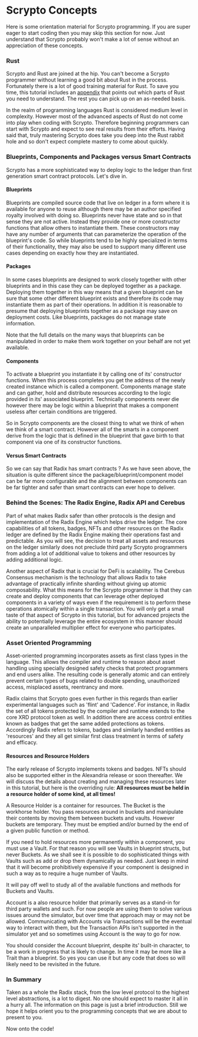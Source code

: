 # Scrypto Concepts

Here is some orientation material for Scrypto programming. If you are super eager to start coding then you may skip this section for now. Just understand that Scrypto probably won't make a lot of sense without an appreciation of these concepts.

### Rust

Scrypto and Rust are joined at the hip. You can't become a Scrypto programmer without learning a good bit about Rust in the process. Fortunately there is a lot of good training material for Rust. To save you time, this tutorial includes an [appendix](../appendix/learning-rust.md) that points out which parts of Rust you need to understand. The rest you can pick up on an as-needed basis.

In the realm of programming languages Rust is considered medium level in complexity. However most of the advanced aspects of Rust do not come into play when coding with Scrypto. Therefore beginning programmers can start with Scrypto and expect to see real results from their efforts. Having said that, truly mastering Scrypto does take you deep into the Rust rabbit hole and so don't expect complete mastery to come about quickly.

### Blueprints, Components and Packages versus Smart Contracts

Scrypto has a more sophisticated way to deploy logic to the ledger than first generation smart contract protocols. Let's dive in.

#### Blueprints

Blueprints are compiled source code that live on ledger in a form where it is available for anyone to reuse although there may be an author specified royalty involved with doing so. Blueprints never have state and so in that sense they are not active. Instead they provide one or more constructor functions that allow others to instantiate them. These constructors may have any number of arguments that can parameterize the operation of the blueprint's code. So while blueprints tend to be highly specialized in terms of their functionality, they may also be used to support many different use cases depending on exactly how they are instantiated.

#### Packages

In some cases blueprints are designed to work closely together with other blueprints and in this case they can be deployed together as a package. Deploying them together in this way means that a given blueprint can be sure that some other different blueprint exists and therefore its code may instantiate them as part of their operations. In addition it is reasonable to presume that deploying blueprints together as a package may save on deployment costs. Like blueprints, packages do not manage state information.

Note that the full details on the many ways that blueprints can be manipulated in order to make them work together on your behalf are not yet available.

#### Components

To activate a blueprint you instantiate it by calling one of its' constructor functions. When this process completes you get the address of the newly created instance which is called a component. Components manage state and can gather, hold and distribute resources according to the logic provided in its' associated blueprint. Technically components never die however there may be logic within a blueprint that makes a component useless after certain conditions are triggered.

So in Scrypto components are the closest thing to what we think of when we think of a smart contract. However all of the smarts in a component derive from the logic that is defined in the blueprint that gave birth to that component via one of its constructor functions.

#### Versus Smart Contracts

So we can say that Radix has smart contracts ? As we have seen above, the situation is quite different since the package/blueprint/component model can be far more configurable and the alignment between components can be far tighter and safer than smart contracts can ever hope to deliver.

### Behind the Scenes: The Radix Engine, Radix API and Cerebus

Part of what makes Radix safer than other protocols is the design and implementation of the Radix Engine which helps drive the ledger. The core capabilities of all tokens, badges, NFTs and other resources on the Radix ledger are defined by the Radix Engine making their operations fast and predictable. As you will see, the decision to treat all assets and resources on the ledger similarly does not preclude third party Scrypto programmers from adding a lot of additional value to tokens and other resources by adding additional logic.

Another aspect of Radix that is crucial for DeFi is scalability. The Cerebus Consensus mechanism is the technology that allows Radix to take advantage of practically infinite sharding without giving up atomic composability. What this means for the Scrypto programmer is that they can create and deploy components that can leverage other deployed components in a variety of ways even if the requirement is to perform these operations atomically within a single transaction. You will only get a small taste of that aspect of Scrypto in this tutorial, but for advanced projects the ability to potentially leverage the entire ecosystem in this manner should create an unparalleled multiplier effect for everyone who participates.&#x20;

### Asset Oriented Programming

Asset-oriented programming incorporates assets as first class types in the language. This allows the compiler and runtime to reason about asset handling using specially designed safety checks that protect programmers and end users alike. The resulting code is generally atomic and can entirely prevent certain types of bugs related to double spending, unauthorized access, misplaced assets, reentrancy and more.

Radix claims that Scrypto goes even further in this regards than earlier experimental languages such as 'flint' and 'Cadence'. For instance, in Radix the set of all tokens protected by the compiler and runtime extends to the core XRD protocol token as well. In addition there are access control entities known as badges that get the same added protections as tokens. Accordingly Radix refers to tokens, badges and similarly handled entities as 'resources' and they all get similar first class treatment in terms of safety and efficacy.

#### Resources and Resource Holders

The early release of Scrypto implements tokens and badges. NFTs should also be supported either in the Alexandria release or soon thereafter. We will discuss the details about creating and managing these resources later in this tutorial, but here is the overriding rule: **All resources must be held in a resource holder of some kind, at all times!**

A Resource Holder is a container for resources. The Bucket is the workhorse holder. You pass resources around in buckets and manipulate their contents by moving them between buckets and vaults. However buckets are temporary. They must be emptied and/or burned by the end of a given public function or method.

If you need to hold resources more permanently within a component, you must use a Vault. For that reason you will see Vaults in blueprint structs, but never Buckets. As we shall see it is possible to do sophisticated things with Vaults such as add or drop them dynamically as needed. Just keep in mind that it will become prohibitively expensive if your component is designed in such a way as to require a huge number of Vaults.&#x20;

It will pay off well to study all of the available functions and methods for Buckets and Vaults.&#x20;

Account is a also resource holder that primarily serves as a stand-in for third party wallets and such. For now people are using them to solve various issues around the simulator, but over time that approach may or may not be allowed. Communicating with Accounts via Transactions will be the eventual way to interact with them, but the Transaction APIs isn't supported in the simulator yet and so sometimes using Account is the way to go for now.

You should consider the Account blueprint, despite its' built-in character, to be a work in progress that is likely to change. In time it may be more like a Trait than a blueprint. So yes you can use it but any code that does so will likely need to be revisited in the future.

### In Summary

Taken as a whole the Radix stack, from the low level protocol to the highest level abstractions, is a lot to digest. No one should expect to master it all in a hurry all. The information on this page is just a brief introduction. Still we hope it helps orient you to the programming concepts that we are about to present to you.

Now onto the code!
